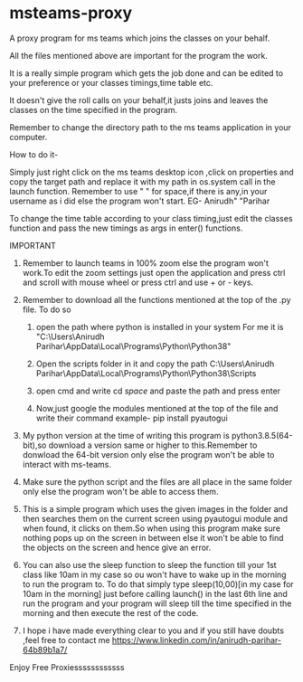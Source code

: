 # msteams-proxy
A proxy program for ms teams which joins the classes on your behalf.

All the files mentioned above are important for the program the work.

It is a really simple program which gets the job done and can be edited to your preference or your classes timings,time table etc.

It doesn't give the roll calls on your behalf,it justs joins and leaves the classes on the time specified in the program.

Remember to change the directory path to the ms teams application in your computer.

How to do it-

Simply just right click on the ms teams desktop icon ,click on properties and copy the target path and replace it with my path in os.system call in the launch function.
Remember to use " " for space,if there is any,in your username as i did else the program won't start.
EG- Anirudh" "Parihar

To change the time table according to your class timing,just edit the classes function and pass the new timings as args in enter() functions.

IMPORTANT
1. Remember to launch teams in 100% zoom else the program won't work.To edit the zoom settings just open the application and press ctrl and scroll with mouse wheel or press ctrl and use + or - keys.
2. Remember to download all the functions mentioned at the top of the .py file.
    To do so
    1. open the path where python is installed in your system
        For me it is "C:\Users\Anirudh Parihar\AppData\Local\Programs\Python\Python38"
    2. Open the scripts folder in it and copy the path
        C:\Users\Anirudh Parihar\AppData\Local\Programs\Python\Python38\Scripts
        
    3. open cmd and write cd *space* and paste the path and press enter
    
    4. Now,just google the modules mentioned at the top of the file and write their command
        example- pip install pyautogui

3. My python version at the time of writing this program is python3.8.5(64-bit),so download a version same or higher to this.Remember to donwload the 64-bit version only else the program won't be able to interact with ms-teams.

4. Make sure the python script and the files are all place in the same folder only else the program won't be able to access them.

5. This is a simple program which uses the given images in the folder and then searches them on the current screen using pyautogui module and when found, it clicks on them.So when using this program make sure nothing pops up on the screen in between else it won't be able to find the objects on the screen and hence give an error.

6. You can also use the sleep function to sleep the function till your 1st class like 10am in my case so ou won't have to wake up in the morning to run the program to.
    To do that simply type sleep(10,00)[in my case for 10am in the morning] just before calling launch() in the last 6th line  and run the program and your program will sleep till the time specified in the morning and then execute the rest of the code.
    
7. I hope i have made everything clear to you and if you still have doubts ,feel free to contact me 
    https://www.linkedin.com/in/anirudh-parihar-64b89b1a7/

Enjoy Free Proxiessssssssssss
